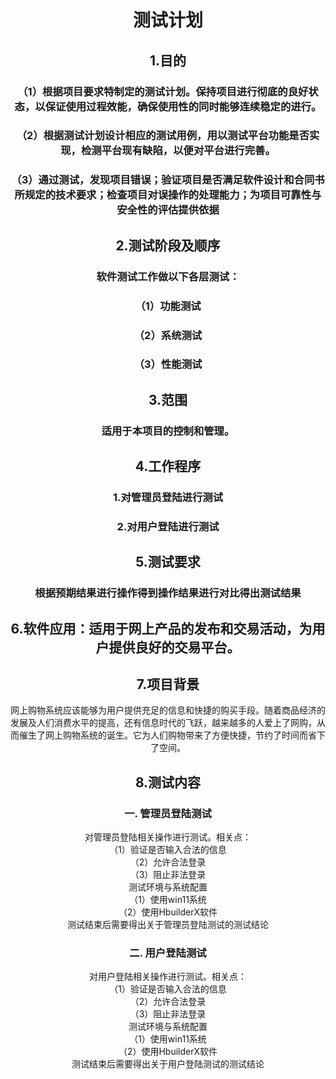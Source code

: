 <center>  

# 测试计划
##  1.目的
### （1）根据项目要求特制定的测试计划。保持项目进行彻底的良好状态，以保证使用过程效能，确保使用性的同时能够连续稳定的进行。
### （2）根据测试计划设计相应的测试用例，用以测试平台功能是否实现，检测平台现有缺陷，以便对平台进行完善。
### （3）通过测试，发现项目错误；验证项目是否满足软件设计和合同书所规定的技术要求；检查项目对误操作的处理能力；为项目可靠性与安全性的评估提供依据
##  2.测试阶段及顺序
### 软件测试工作做以下各层测试：
### （1）功能测试
### （2）系统测试
### （3）性能测试
##  3.范围
### 适用于本项目的控制和管理。
##  4.工作程序
### 1.对管理员登陆进行测试
### 2.对用户登陆进行测试
##  5.测试要求
### 根据预期结果进行操作得到操作结果进行对比得出测试结果
##  6.软件应用：适用于网上产品的发布和交易活动，为用户提供良好的交易平台。
##  7.项目背景
  网上购物系统应该能够为用户提供充足的信息和快捷的购买手段。随着商品经济的发展及人们消费水平的提高，还有信息时代的飞跃，越来越多的人爱上了网购，从而催生了网上购物系统的诞生。它为人们购物带来了方便快捷，节约了时间而省下了空间。
##  8.测试内容<br>
### 一. 管理员登陆测试<br>
对管理员登陆相关操作进行测试。相关点：<br>
（1）验证是否输入合法的信息<br>
（2）允许合法登录<br>
（3）阻止非法登录<br>
测试环境与系统配置<br>
（1）使用win11系统<br>
（2）使用HbuilderX软件<br>
测试结束后需要得出关于管理员登陆测试的测试结论<br>
### 二. 用户登陆测试<br>
对用户登陆相关操作进行测试。相关点：<br>
（1）验证是否输入合法的信息<br>
（2）允许合法登录<br>
（3）阻止非法登录<br>
测试环境与系统配置<br>
（1）使用win11系统<br>
（2）使用HbuilderX软件<br>
测试结束后需要得出关于用户登陆测试的测试结论<br>
